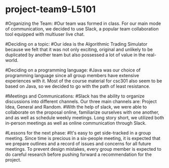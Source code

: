 # project-team9-L5101

#Organizing the Team:
#Our team was formed in class. For our main mode of communication, we decided to use Slack, a popular team collaboration tool equipped with multiuser live chat. 

#Deciding on a topic:
#Our idea is the Algorithmic Trading Simulator because we felt that it was not only exciting, original and unlikely to be duplicated by another team but also possessed a lot of value in the real-world.

#Deciding on a programming language:
#Java was our choice of programming language since all group members have extensive experiences with it. Most of the course material for csc301 also seem to be based on Java, so we decided to go with the path of least resistance. 

#Meetings and Communications:
#Slack has the ability to organize discussions into different channels. Our three main channels are: Project Idea, General and Random.
#With the help of slack, we were able to collaborate on the proposal online, familiarize ourselves with one another, and as well as schedule weekly meetings.
Long story short, we utilized both in-person meetings as well as online communication through Slack.

#Lessons for the next phase:
#It's easy to get side-tracked in a group meeting. Since time is precious in a six-people meeting, it is expected that we prepare outlines and a record of issues and concerns for all future meetings.
To prevent design mistakes, every group member is expected to do careful research before pushing forward a recommendation for the project.
